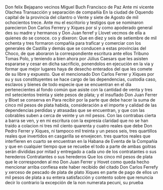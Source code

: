 Don felix Bejapano vecinos
Miguel Buch
Francisco de Paz
Ante mi vicente Olachea
Transacción y separación de compañía
En la ciudad de Oquendo capital de la provincia del cilantro o Vente
y siete de Agosto de mil ochocientos trece. Ante mu el escritorio y testigos que se nominaron parecieron Don Carlos Ferrery y Xiques por sí y como apoderado general des su madre y hermanos y Don Juan ferref y Llovet vecmos de ella a quienes do se conoce.
co y dixeron: Que en diez y seis de setiembre de mil ochenta y tres formaron compañía para traficar y comerciar con los generales de Castilla y demás que se conducen a estas provincias del Choco, de que aboraron la correspondiente escritura ante ellos
Tribuno Tomas Polo, y teniendo a bien ahora por Július Caesars que les asisten espararse y cesar en dicha sacrificio, ponendolos en ejecución en la via y formar que mejor lugares haya de desecho enterados del que les comete de su libre y expuesto.
Que el mencionado Don Carlos Ferrer y Xiques por su y sus constituyentes se hace cargo de las dependencias, custodia
caso, esclavos y bienes de todo especie que se encuentran en el día pertenecientes al fondo común que asiste con la cantidad de venta y tres mil setecientos treinta y siete pesos de plata; y el insuflado Don Juan Ferrer y Bloet se conserva en
Para recibir por la parte que debe hacer la suma de cinco mil pesos de plata habida, consideración a el importe y calidad de las dependencias perdidas y atrasadas que se encuentran, y que con las cobrables suben a cerca de veinte y un mil pesos.
Con las contrabas cierta a barra se ven, y en mi escritura con la expresia claridad que no se han traído a colacion ni tres mil ciento quarenta y cuatro reales que debe Don Pedro Ferrer y Xiques, ni tampoco mil treinta y un pesos seis, tres quartillos reales que invertidos en casgarilla se envejecen.
tres quartos reales que interfieren en cuarto se encuentran en la Habana de Eventa de la Compañía y que en cualquier tiempo que se recuebe el todo a parte de ambas goitras serán divididas por mitad y entregado a cada uno de los contratantes o sus herederos
Contratantes o sus herederos
Que los cinco mil pesos de plata que le corresponden al
mo Don Juan Ferrer y Hovet como queda hecho mencionar arriba
confiesa este haber recibido del citado Don Carlos Ferrefy
y xerceso de pescado de plata de plato
Xiques en parte de pago de ellos un mil pesos de plata a su entera satisfacción y contento sobre que renuncia decir lo contrario la excepción de la non numerata pecuni, su prueba